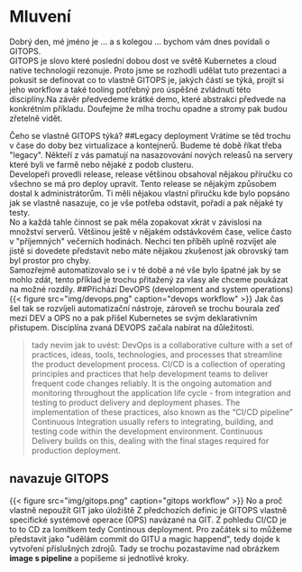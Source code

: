 # Mluvení
Dobrý den, mé jméno je ... a s kolegou ... bychom vám dnes povídali o GITOPS.  
GITOPS je slovo které poslední dobou dost ve světě Kubernetes a cloud native technologií rezonuje. Proto 
jsme se rozhodli udělat tuto prezentaci a pokusit se definovat co to vlastně GITOPS je, jakých částí
se týká, projít si jeho workflow a také tooling potřebný pro úspěšné zvládnutí této disciplíny.Na závěr předvedeme krátké demo, 
které abstrakci předvede na konkrétním příkladu. Doufejme že mlha trochu opadne a stromy pak budou zřetelně vidět.
  
  
Čeho se vlastně GITOPS týká?
##Legacy deployment
Vrátíme se těd trochu v čase do doby bez virtualizace a kontejnerů. Budeme té době říkat třeba "legacy". Někteří z vás pamatují na nasazovování nových
releasů na servery které byli ve farmě nebo nějaké z podob clusteru.  
Developeři provedli release, release většinou obsahoval nějakou příručku co všechno se má pro deploy upravit.
Tento release se nějakým způsobem dostal k administrátorům. Ti měli nějakou vlastní přiručku kde bylo popsáno jak se vlastně nasazuje, co je vše potřeba odstavit, pořadí a pak nějaké ty testy.  
No a každá tahle činnost se pak měla zopakovat xkrát v závislosi na množství serverů. Většinou ještě v nějakém odstávkovém čase, velice často v "příjemných" večerních hodinách. Nechci ten příběh uplně rozvíjet ale jistě si dovedete představit nebo máte nějakou zkušenost jak obrovský tam byl prostor pro chyby.  
Samozřejmě automatizovalo se i v té době a né vše bylo špatné jak by se mohlo zdát, tento příklad je trochu přitažený za vlasy ale chceme poukázat na možné rozdíly.
##Přichází DevOPS (development and system operations)
{{< figure src="img/devops.png" caption="devops workflow" >}}
Jak čas šel tak se rozvíjeli automatizační nástroje, zároveň se trochu bourala zeď mezi DEV a OPS no a pak přišel Kubernetes se svým deklarativním přistupem. Disciplína zvaná DEVOPS začala nabírat na důležitosti.
> tady nevim jak to uvést:
> DevOps is a collaborative culture with a set of practices, ideas, tools, technologies, and processes that streamline the product development process. 
> CI/CD is a collection of operating principles and practices that help development teams to deliver frequent code changes reliably. It is the ongoing automation and monitoring throughout the application life cycle - from integration and testing to product delivery and deployment phases. The implementation of these practices, also known as the “CI/CD pipeline”
> Continuous Integration usually refers to integrating, building, and testing code within the development environment. Continuous Delivery builds on this, dealing with the final stages required for production deployment.
## navazuje GITOPS
{{< figure src="img/gitops.png" caption="gitops workflow" >}}
No a proč vlastně nepoužít GIT jako úložiště 
Z předchozích definic je GITOPS vlastně specifické systémové operace (OPS) navázané na GIT. Z pohledu CI/CD je to to CD za lomítkem tedy Continous
deployment. Pro začátek si to můžeme představit jako "udělám commit do GITU a magic happend", tedy dojde k vytvoření příslušných zdrojů.
Tady se trochu pozastavíme nad obrázkem **image s pipeline** a popíšeme si jednotlivé kroky.



